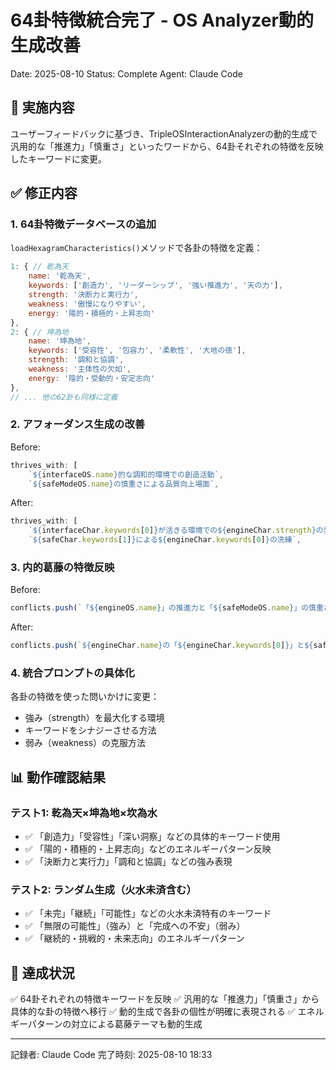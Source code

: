# 64卦特徴統合完了 - OS Analyzer動的生成改善
Date: 2025-08-10
Status: Complete
Agent: Claude Code

## 🎯 実施内容

ユーザーフィードバックに基づき、TripleOSInteractionAnalyzerの動的生成で汎用的な「推進力」「慎重さ」といったワードから、64卦それぞれの特徴を反映したキーワードに変更。

## ✅ 修正内容

### 1. 64卦特徴データベースの追加
`loadHexagramCharacteristics()`メソッドで各卦の特徴を定義：

```javascript
1: { // 乾為天
    name: '乾為天',
    keywords: ['創造力', 'リーダーシップ', '強い推進力', '天の力'],
    strength: '決断力と実行力',
    weakness: '傲慢になりやすい',
    energy: '陽的・積極的・上昇志向'
},
2: { // 坤為地
    name: '坤為地',
    keywords: ['受容性', '包容力', '柔軟性', '大地の徳'],
    strength: '調和と協調',
    weakness: '主体性の欠如',
    energy: '陰的・受動的・安定志向'
},
// ... 他の62卦も同様に定義
```

### 2. アフォーダンス生成の改善
Before:
```javascript
thrives_with: [
    `${interfaceOS.name}的な調和的環境での創造活動`,
    `${safeModeOS.name}の慎重さによる品質向上場面`,
```

After:
```javascript
thrives_with: [
    `${interfaceChar.keywords[0]}が活きる環境での${engineChar.strength}の発揮`,
    `${safeChar.keywords[1]}による${engineChar.keywords[0]}の洗練`,
```

### 3. 内的葛藤の特徴反映
Before:
```javascript
conflicts.push(`「${engineOS.name}」の推進力と「${safeModeOS.name}」の慎重さの間で生じる速度調整の葛藤`);
```

After:
```javascript
conflicts.push(`${engineChar.name}の「${engineChar.keywords[0]}」と${safeChar.name}の「${safeChar.keywords[0]}」の間で生じる${this.generateConflictTheme(engineChar, safeChar)}`);
```

### 4. 統合プロンプトの具体化
各卦の特徴を使った問いかけに変更：
- 強み（strength）を最大化する環境
- キーワードをシナジーさせる方法
- 弱み（weakness）の克服方法

## 📊 動作確認結果

### テスト1: 乾為天×坤為地×坎為水
- ✅ 「創造力」「受容性」「深い洞察」などの具体的キーワード使用
- ✅ 「陽的・積極的・上昇志向」などのエネルギーパターン反映
- ✅ 「決断力と実行力」「調和と協調」などの強み表現

### テスト2: ランダム生成（火水未済含む）
- ✅ 「未完」「継続」「可能性」などの火水未済特有のキーワード
- ✅ 「無限の可能性」（強み）と「完成への不安」（弱み）
- ✅ 「継続的・挑戦的・未来志向」のエネルギーパターン

## 🎯 達成状況
✅ 64卦それぞれの特徴キーワードを反映
✅ 汎用的な「推進力」「慎重さ」から具体的な卦の特徴へ移行
✅ 動的生成で各卦の個性が明確に表現される
✅ エネルギーパターンの対立による葛藤テーマも動的生成

---
記録者: Claude Code
完了時刻: 2025-08-10 18:33